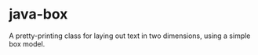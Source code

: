 # java-box
A pretty-printing class for laying out text in two dimensions, using a simple box model.
